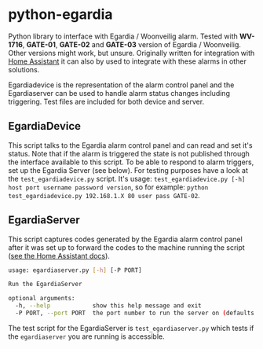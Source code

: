 # python-egardia
Python library to interface with Egardia / Woonveilig alarm. Tested with **WV-1716**, **GATE-01**, **GATE-02** and **GATE-03** version of Egardia / Woonveilig. Other versions might work, but unsure. Originally written for integration with [Home Assistant](home-assistant.io) it can also by used to integrate with these alarms in other solutions.

Egardiadevice is the representation of the alarm control panel and the Egardiaserver can be used to handle alarm status changes including triggering. Test files are included for both device and server. 

## EgardiaDevice ##
This script talks to the Egardia alarm control panel and can read and set it's status. Note that if the alarm is triggered the state is not published through the interface available to this script. To be able to respond to alarm triggers, set up the Egardia Server (see below). For testing purposes have a look at the `test_egardiadevice.py` script. It's usage:
`test_egardiadevice.py [-h] host port username password version`, so for example:
`python test_egardiadevice.py 192.168.1.X 80 user pass GATE-02`.

## EgardiaServer ##
This script captures codes generated by the Egardia alarm control panel after it was set up to forward the codes to the machine running the script ([see the Home Assistant docs](https://home-assistant.io/components/egardia#advanced-configuration)).

```bash
usage: egardiaserver.py [-h] [-P PORT]

Run the EgardiaServer

optional arguments:
  -h, --help            show this help message and exit
  -P PORT, --port PORT  the port number to run the server on (defaults to 52010)
```

The test script for the EgardiaServer is `test_egardiaserver.py` which tests if the `egardiaserver` you are running is accessible.